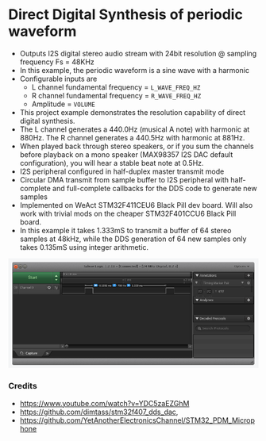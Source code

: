 # Direct Digital Synthesis of periodic waveform 
* Outputs I2S digital stereo audio stream with 24bit resolution @ sampling frequency Fs = 48KHz
* In this example, the periodic waveform is a sine wave  with a harmonic
* Configurable inputs are 
	* L channel fundamental frequency = `L_WAVE_FREQ_HZ`
	* R channel fundamental frequency = `R_WAVE_FREQ_HZ`
	* Amplitude = `VOLUME`
* This project example demonstrates the resolution capability of direct digital synthesis.
* The L channel generates a 440.0Hz (musical A note) with harmonic at 880Hz. The R channel
generates a 440.5Hz with harmonic at 881Hz. 
* When played back through stereo speakers, or if you sum the channels before playback on a 
 mono speaker (MAX98357 I2S DAC default configuration), you will hear a stable beat note at 0.5Hz. 
* I2S peripheral configured in half-duplex master transmit mode
* Circular DMA transmit from sample buffer to I2S peripheral with half-complete and full-complete
  callbacks for the DDS code to generate new samples
* Implemented on WeAct STM32F411CEU6 Black Pill dev board. Will also  work with trivial mods on 
  the cheaper STM32F401CCU6 Black Pill board.
* In this example it takes 1.333mS to transmit a buffer of 64 stereo samples at 48kHz, while the 
DDS generation of 64 new samples only takes 0.135mS using integer arithmetic.

<img src="dds_buffer_calculation_time.png" />
  
### Credits
* https://www.youtube.com/watch?v=YDC5zaEZGhM
* https://github.com/dimtass/stm32f407_dds_dac,
* https://github.com/YetAnotherElectronicsChannel/STM32_PDM_Microphone

